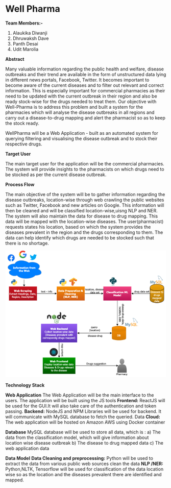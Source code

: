 # Well Pharma #

**Team Members:-**
1) Alaukika Diwanji
2) Dhruwaksh Dave
3) Panth Desai
4) Udit Marolia

**Abstract**
 
Many valuable information regarding the public health and welfare, disease outbreaks and their trend are available in the form of unstructured data lying in different news portals, Facebook, Twitter. It becomes important to become aware of the current diseases and to filter out relevant and correct information. This is especially important for commercial pharmacies as their need to be updated with the current outbreak in their region and also be ready stock-wise for the drugs needed to treat them. Our objective with Well-Pharma is to address this problem and built a system for the pharmacies which will analyse the disease outbreaks in all regions and carry out a disease-to-drug mapping and alert the pharmacist so as to keep the stock ready.

WellPharma will be a Web Application - built as an automated system for querying filtering and visualising the disease outbreak and to stock their respective drugs.

**Target User**

The main target user for the application will be the commercial pharmacies. The system will provide insights to the pharmacists on which drugs need to be stocked as per the current disease outbreak. 

**Process Flow**

The main objective of the system will be to gather information regarding the disease outbreaks, location-wise through web crawling the public websites such as Twitter, Facebook and new articles on Google. This information will then be cleaned and will be classified location-wise,uisng NLP and NER. The system will also maintain the data for disease to drug mapping. This data will be mapped with the location-wise diseases. The user(pharmacist) requests states his location, based on which the system provides the diseases prevalent in the region and the drugs corresponding to them. The data can help identify which drugs are needed to be stocked such that there is no shortage.

![Process](process-2.png)


**Technology Stack**

**Web Application**
The Web Application will be the main interface to the users. The application will be built using the JS tools 
**Frontend:** ReactJS will be used for the GUI.It will also take care of the authentication and token passing.
**Backend:** NodeJS  and NPM Libraries will be used for backend. It will communicate with MySQL database to fetch the queried. Data
**Cloud:** The web application will be hosted on Amazon AWS using Docker container

**Database**
MySQL database will be used to store all data, which is :
  a) The data from the classification model, which will give information about location wise disease outbreak
  b) The disease to drug mapped data
  c) The web application data

**Data Model**
**Data Cleaning and preprocessing:** Python will be used to extract the data from various public web sources clean the data
**NLP /NER:** Python,NLTK, Tensorflow will be used for classification of the data location wise so as the location and the diseases prevalent there are identified and mapped.

